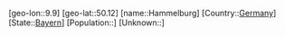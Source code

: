 ﻿---
location: [50.12,9.9]
type: City
tags:
- geo/City


SpocWebEntityId: 30749
isDeleted: false
confidential: public

---
[geo-lon::9.9]
[geo-lat::50.12]
[name::Hammelburg]
[Country::[Germany](geo/Continent/Europe/Germany.md)]
[State::[Bayern](geo/Continent/Europe/Germany/Bayern.md)]
[Population::]
[Unknown::]

